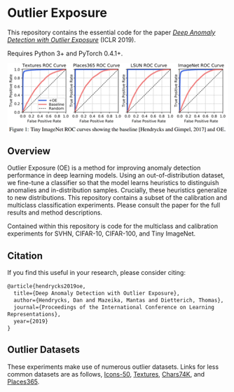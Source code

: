 # Outlier Exposure

This repository contains the essential code for the paper [_Deep Anomaly Detection with Outlier Exposure_](https://arxiv.org/abs/1812.04606) (ICLR 2019).

Requires Python 3+ and PyTorch 0.4.1+.

<img align="center" src="roc_curves.png" width="750">

## Overview

Outlier Exposure (OE) is a method for improving anomaly detection performance in deep learning models. Using an out-of-distribution dataset, we fine-tune a classifier so that the model learns heuristics to distinguish anomalies and in-distribution samples. Crucially, these heuristics generalize to new distributions. This repository contains a subset of the calibration and multiclass classification experiments. Please consult the paper for the full results and method descriptions.

Contained within this repository is code for the multiclass and calibration experiments for SVHN, CIFAR-10, CIFAR-100, and Tiny ImageNet.

## Citation

If you find this useful in your research, please consider citing:

    @article{hendrycks2019oe,
      title={Deep Anomaly Detection with Outlier Exposure},
      author={Hendrycks, Dan and Mazeika, Mantas and Dietterich, Thomas},
      journal={Proceedings of the International Conference on Learning Representations},
      year={2019}
    }

## Outlier Datasets

These experiments make use of numerous outlier datasets. Links for less common datasets are as follows, [Icons-50](https://github.com/hendrycks/robustness),
[Textures](https://www.robots.ox.ac.uk/~vgg/data/dtd/), [Chars74K](http://www.ee.surrey.ac.uk/CVSSP/demos/chars74k/EnglishImg.tgz), and [Places365](http://places2.csail.mit.edu/download.html).

